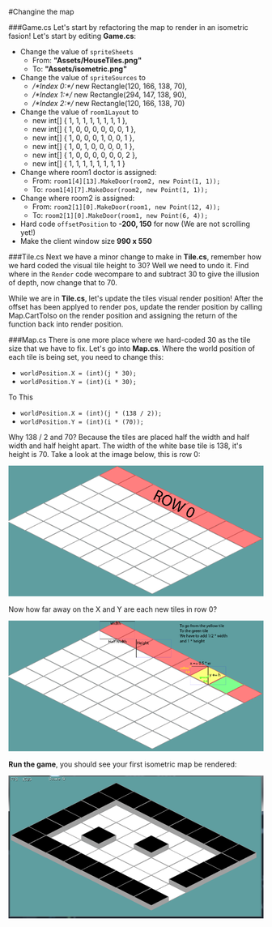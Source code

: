 #Changine the map

###Game.cs
Let's start by refactoring the map to render in an isometric fasion! Let's start by editing **Game.cs**:

* Change the value of ```spriteSheets```
  * From: **"Assets/HouseTiles.png"**
  * To: **"Assets/isometric.png"**
* Change the value of ```spriteSources``` to
  * _/\*Index 0:\*/_ new Rectangle(120, 166, 138, 70),
  * _/\*Index 1:\*/_ new Rectangle(294, 147, 138, 90),
  * _/\*Index 2:\*/_ new Rectangle(120, 166, 138, 70)
* Change the value of ```room1Layout``` to
  * new int[] { 1, 1, 1, 1, 1, 1, 1, 1 },
  * new int[] { 1, 0, 0, 0, 0, 0, 0, 1 },
  * new int[] { 1, 0, 0, 0, 1, 0, 0, 1 },
  * new int[] { 1, 0, 1, 0, 0, 0, 0, 1 },
  * new int[] { 1, 0, 0, 0, 0, 0, 0, 2 },
  * new int[] { 1, 1, 1, 1, 1, 1, 1, 1 } 
* Change where room1 doctor is assigned:
  * From: ```room1[4][13].MakeDoor(room2, new Point(1, 1));```
  * To: ```room1[4][7].MakeDoor(room2, new Point(1, 1));```
* Change where room2 is assigned:
  * From: ```room2[1][0].MakeDoor(room1, new Point(12, 4));```  
  * To: ```room2[1][0].MakeDoor(room1, new Point(6, 4));```
* Hard code ```offsetPosition``` to **-200, 150** for now (We are not scrolling yet!)
* Make the client window size **990 x 550**

###Tile.cs
Next we have a minor change to make in **Tile.cs**, remember how we hard coded the visual tile height to 30? Well we need to undo it. Find where in the ```Render``` code wecompare to and subtract 30 to give the illusion of depth, now change that to 70.

While we are in **Tile.cs**, let's update the tiles visual render position! After the offset has been applyed to render pos, update the render position by calling Map.CartToIso on the render position and assigning the return of the function back into render position.

###Map.cs
There is one more place where we hard-coded 30 as the tile size that we have to fix. Let's go into **Map.cs**. Where the world position of each tile is being set, you need to change this:

* ```worldPosition.X = (int)(j * 30);```
* ```worldPosition.Y = (int)(i * 30);```

To This
* ```worldPosition.X = (int)(j * (138 / 2));```
* ```worldPosition.Y = (int)(i * (70));```

Why 138 / 2 and 70? Because the tiles are placed half the width and half width and half height apart. The width of the white base tile is 138, it's height is 70. Take a look at the image below, this is row 0:

![ROW0](Images/row0.png)

Now how far away on the X and Y are each new tiles in row 0?

![SIZE](Images/iso_size.png)

**Run the game**, you should see your first isometric map be rendered:

![FIRST](Images/first_iso.PNG)